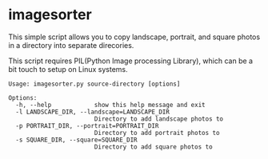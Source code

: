 # imagesorter

This simple script allows you to copy landscape, portrait, and square photos in a directory into separate direcories.

This script requires PIL(Python Image processing Library), which can be a bit touch to setup on Linux systems.

```
Usage: imagesorter.py source-directory [options]

Options:
  -h, --help            show this help message and exit
  -l LANDSCAPE_DIR, --landscape=LANDSCAPE_DIR
                        Directory to add landscape photos to
  -p PORTRAIT_DIR, --portrait=PORTRAIT_DIR
                        Directory to add portrait photos to
  -s SQUARE_DIR, --square=SQUARE_DIR
                        Directory to add square photos to
```
